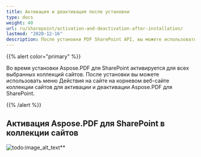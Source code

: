 ```yaml
---
title: Активация и деактивация после установки
type: docs
weight: 40
url: ru/sharepoint/activation-and-deactivation-after-installation/
lastmod: "2020-12-16"
description: После установки PDF SharePoint API, вы можете использовать меню Действия на сайте на корневом веб-сайте коллекции сайтов для его активации и деактивации.
---
```


{{% alert color="primary" %}}

Во время установки Aspose.PDF для SharePoint активируется для всех выбранных коллекций сайтов. После установки вы можете использовать меню Действия на сайте на корневом веб-сайте коллекции сайтов для активации и деактивации Aspose.PDF для SharePoint.

{{% /alert %}}

## Активация Aspose.PDF для SharePoint в коллекции сайтов

![todo:image_alt_text](activation-and-deactivation-after-installation_1.png)**
